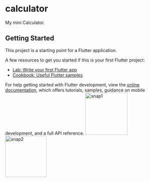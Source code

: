 # calculator

My mini Calculator.

## Getting Started

This project is a starting point for a Flutter application.

A few resources to get you started if this is your first Flutter project:

- [Lab: Write your first Flutter app](https://docs.flutter.dev/get-started/codelab)
- [Cookbook: Useful Flutter samples](https://docs.flutter.dev/cookbook)

For help getting started with Flutter development, view the
[online documentation](https://docs.flutter.dev/), which offers tutorials,
samples, guidance on mobile development, and a full API reference.
<img width="135" alt="snap1" src="https://user-images.githubusercontent.com/110178813/193632961-ed9eb830-b4bd-48c9-912c-6c7cc585ee28.PNG">
<img width="132" alt="snap2" src="https://user-images.githubusercontent.com/110178813/193632976-e034ed91-23f9-49c6-aaf7-42e23df05c1f.PNG">
